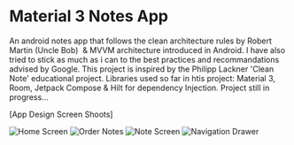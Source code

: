 # Material 3 Notes App
An android notes app that follows the clean architecture rules by Robert Martin (Uncle Bob)  & MVVM architecture introduced in Android. I have also tried to stick as much as i can to the best practices and recommandations advised by Google. 
This project is inspired by the Philipp Lackner 'Clean Note' educational project.
Libraries used so far in htis project: 
Material 3, Room, Jetpack Compose & Hilt for dependency Injection.
Project still in progress...


[App Design Screen Shoots]

![Home Screen](https://user-images.githubusercontent.com/105993884/223730720-93761cba-6e99-4186-9d2b-043ecc2b7ef3.png)
![Order Notes](https://user-images.githubusercontent.com/105993884/223730734-718c4529-2ef0-44b6-81ed-362628eb81c6.png)
![Note Screen](https://user-images.githubusercontent.com/105993884/223730764-1c12345c-ffd7-44c5-9b77-c18a7ebc4f27.png)
![Navigation Drawer](https://user-images.githubusercontent.com/105993884/223730795-1b1ca4ed-2109-49f5-b91c-2cb5bb12f189.png)

